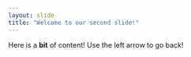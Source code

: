 ```yaml
---
layout: slide
title: "Welcome to our second slide!"
---
```

Here is a **bit** of content!
Use the left arrow to go back!
